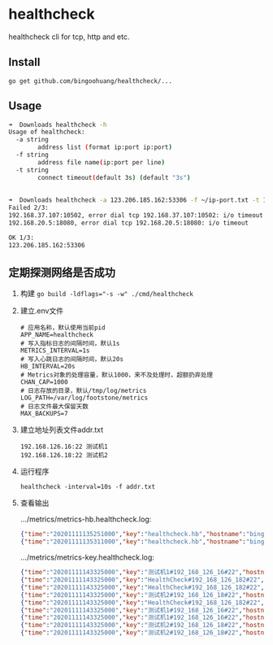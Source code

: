 # healthcheck

healthcheck cli for tcp, http and etc.

## Install

`go get github.com/bingoohuang/healthcheck/...`

## Usage

```bash
➜  Downloads healthcheck -h
Usage of healthcheck:
  -a string
    	address list (format ip:port ip:port)
  -f string
    	address file name(ip:port per line)
  -t string
    	connect timeout(default 3s) (default "3s")
    	
    	
➜  Downloads healthcheck -a 123.206.185.162:53306 -f ~/ip-port.txt -t 1s
Failed 2/3:
192.168.37.107:10502, error dial tcp 192.168.37.107:10502: i/o timeout
192.168.20.5:18080, error dial tcp 192.168.20.5:18080: i/o timeout

OK 1/3:
123.206.185.162:53306
```

## 定期探测网络是否成功

1. 构建 `go build -ldflags="-s -w" ./cmd/healthcheck`
1. 建立.env文件

    ```properties
    # 应用名称，默认使用当前pid
    APP_NAME=healthcheck
    # 写入指标日志的间隔时间，默认1s
    METRICS_INTERVAL=1s
    # 写入心跳日志的间隔时间，默认20s
    HB_INTERVAL=20s
    # Metrics对象的处理容量，默认1000，来不及处理时，超额扔弃处理
    CHAN_CAP=1000
    # 日志存放的目录，默认/tmp/log/metrics
    LOG_PATH=/var/log/footstone/metrics
    # 日志文件最大保留天数
    MAX_BACKUPS=7
    ```

1. 建立地址列表文件addr.txt

    ```
    192.168.126.16:22 测试机1
    192.168.126.18:22 测试机2
    ```

1. 运行程序

    `healthcheck -interval=10s -f addr.txt`

1. 查看输出

    .../metrics/metrics-hb.healthcheck.log:
    
    ```json
    {"time":"20201111135251000","key":"healthcheck.hb","hostname":"bingoobjcadeMacBook-Pro.local","logtype":"HB","v1":1,"v2":0,"min":0,"max":0}
    {"time":"20201111135311000","key":"healthcheck.hb","hostname":"bingoobjcadeMacBook-Pro.local","logtype":"HB","v1":1,"v2":0,"min":0,"max":0}
    ```
    
    .../metrics/metrics-key.healthcheck.log:
    
    ```json
    {"time":"20201111143325000","key":"测试机1#192_168_126_16#22","hostname":"bingoobjcadeMacBook-Pro.local","logtype":"SUCCESS_RATE","v1":1,"v2":1,"min":100,"max":100}
    {"time":"20201111143325000","key":"HealthCheck#192_168_126_182#22","hostname":"bingoobjcadeMacBook-Pro.local","logtype":"QPS","v1":1,"v2":0,"min":-1,"max":-1}
    {"time":"20201111143325000","key":"HealthCheck#192_168_126_182#22","hostname":"bingoobjcadeMacBook-Pro.local","logtype":"FAIL_RATE","v1":0,"v2":1,"min":-1,"max":-1}
    {"time":"20201111143325000","key":"测试机2#192_168_126_18#22","hostname":"bingoobjcadeMacBook-Pro.local","logtype":"FAIL_RATE","v1":0,"v2":1,"min":-1,"max":-1}
    {"time":"20201111143325000","key":"HealthCheck#192_168_126_182#22","hostname":"bingoobjcadeMacBook-Pro.local","logtype":"SUCCESS_RATE","v1":1,"v2":1,"min":100,"max":100}
    {"time":"20201111143325000","key":"测试机1#192_168_126_16#22","hostname":"bingoobjcadeMacBook-Pro.local","logtype":"QPS","v1":1,"v2":0,"min":-1,"max":-1}
    {"time":"20201111143325000","key":"测试机1#192_168_126_16#22","hostname":"bingoobjcadeMacBook-Pro.local","logtype":"FAIL_RATE","v1":0,"v2":1,"min":-1,"max":-1}
    {"time":"20201111143325000","key":"测试机2#192_168_126_18#22","hostname":"bingoobjcadeMacBook-Pro.local","logtype":"SUCCESS_RATE","v1":1,"v2":1,"min":100,"max":100}
    {"time":"20201111143325000","key":"测试机2#192_168_126_18#22","hostname":"bingoobjcadeMacBook-Pro.local","logtype":"QPS","v1":1,"v2":0,"min":-1,"max":-1}
    ```
